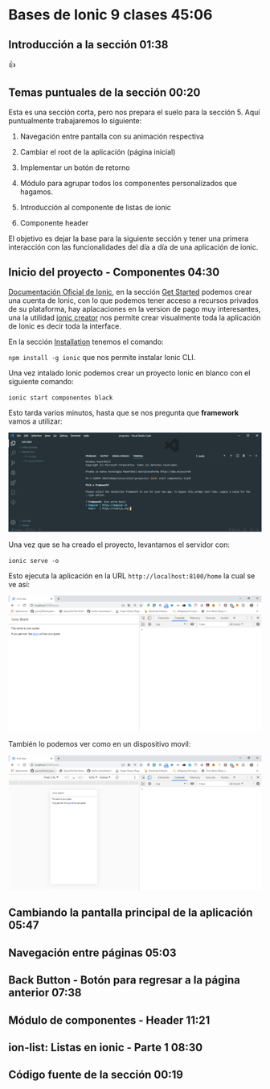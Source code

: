 # Bases de Ionic                                     9 clases    45:06

## Introducción a la sección                                     01:38

:+1:

## Temas puntuales de la sección                                 00:20

Esta es una sección corta, pero nos prepara el suelo para la sección 5. Aquí puntualmente trabajaremos lo siguiente:

1. Navegación entre pantalla con su animación respectiva

2. Cambiar el root de la aplicación (página inicial)

3. Implementar un botón de retorno

4. Módulo para agrupar todos los componentes personalizados que hagamos.

5. Introducción al componente de listas de ionic

6. Componente header

El objetivo es dejar la base para la siguiente sección y tener una primera interacción con las funcionalidades del día a día de una aplicación de ionic.

## Inicio del proyecto - Componentes                             04:30

[Documentación Oficial de Ionic](https://ionicframework.com/), en la sección [Get Started](https://dashboard.ionicframework.com/signup?source=framework-home&hsid=b3d6f4f06431132278cc7fba82b5c233&) podemos crear una cuenta de Ionic, con lo que podemos tener acceso a recursos privados de su plataforma, hay aplacaciones en la version de pago muy interesantes, una la utilidad [ionic creator](https://creator.ionic.io) nos permite crear visualmente toda la aplicación de Ionic es decir toda la interface.

En la sección [Installation](https://ionicframework.com/docs/installation/cli) tenemos el comando:

`npm install -g ionic` que nos permite instalar Ionic CLI.

Una vez intalado Ionic podemos crear un proyecto Ionic en blanco con el siguiente comando:

`ionic start componentes black`

Esto tarda varios minutos, hasta que se nos pregunta que **framework** vamos a utilizar:

<img src="images/ionicstart.png">

Una vez que se ha creado el proyecto, levantamos el servidor con:

`ionic serve -o`

Esto ejecuta la aplicación en la URL `http://localhost:8100/home` la cual se ve así:

<img src="images/localhost1.png">

También lo podemos ver como en un dispositivo movil:

<img src="images/localhost2.png">

## Cambiando la pantalla principal de la aplicación              05:47

## Navegación entre páginas                                      05:03

## Back Button - Botón para regresar a la página anterior        07:38

## Módulo de componentes - Header                                11:21

## ion-list: Listas en ionic - Parte 1                           08:30

## Código fuente de la sección                                   00:19
